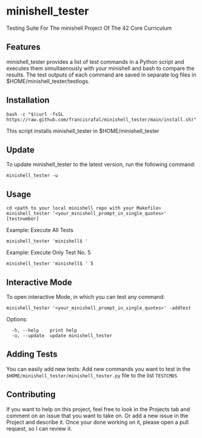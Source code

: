 # minishell_tester
Testing Suite For The minishell Project Of The 42 Core Curriculum

## Features
minishell_tester provides a list of test commands in a Python script and executes them simultaenously with your minishell and bash to compare the results.
The test outputs of each command are saved in separate log files in $HOME/minishell_tester/testlogs.

## Installation
```
bash -c "$(curl -fsSL https://raw.github.com/francisrafal/minishell_tester/main/install.sh)"
```
This script installs minishell_tester in $HOME/minishell_tester


## Update
To update minishell_tester to the latest version, run the following command:
```
minishell_tester -u
```

## Usage
```
cd <path to your local minishell repo with your Makefile>
minishell_tester '<your_minishell_prompt_in_single_quotes>' [testnumber]
```

Example: Execute All Tests
```
minishell_tester 'minishell$ '
```

Example: Execute Only Test No. 5
```
minishell_tester 'minishell$ ' 5
```

## Interactive Mode
To open interactive Mode, in which you can test any command:
```
minishell_tester '<your_minishell_prompt_in_single_quotes>' -addtest
```


Options:
```
  -h, --help    print help
  -u, --update  update minishell_tester
```

## Adding Tests
You can easily add new tests:
Add new commands you want to test in the `$HOME/minishell_tester/minishell_tester.py` file to the list `TESTCMDS`

## Contributing
If you want to help on this project, feel free to look in the Projects tab and comment on an issue that you want to take on.
Or add a new issue in the Project and describe it.
Once your done working on it, please open a pull request, so I can review it.
